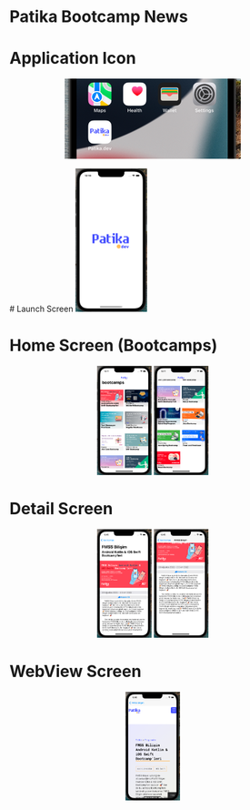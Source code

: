 # Patika Bootcamp News

# Application Icon

<p align='center'>
 <img src="images/appicon.png" />
</p>
# Launch Screen

 <img src="images/launchScreen.png" width="25%" />
 
 # Home Screen (Bootcamps)
 
<p align='center'>
    <img src="images/bootcamps.png" width="19%" />
    <img src="images/bootcamps2.png" width="19%" />
</p>

# Detail Screen
 
<p align='center'>
    <img src="images/detail.png" width="19%" />
    <img src="images/detail2.png" width="19%" />
</p>

# WebView Screen
 
<p align='center'>
    <img src="images/webview.png" width="19%" />
</p>
